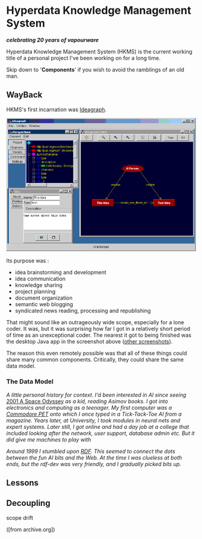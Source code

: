 # Hyperdata Knowledge Management System

**_celebrating 20 years of vapourware_**

Hyperdata Knowledge Management System (HKMS) is the current working title of a personal project I've been working on for a long time.

Skip down to '**Components**' if you wish to avoid the ramblings of an old man.

## WayBack

HKMS's first incarnation was [Ideagraph](https://web.archive.org/web/20040321215405/http://www.ideagraph.net/).

![screenshot](https://github.com/danja/HKMS/blob/main/images/ideagraph-1.gif?raw=true)

Its purpose was :

- idea brainstorming and development
- idea communication
- knowledge sharing
- project planning
- document organization
- semantic web blogging
- syndicated news reading, processing and republishing

That might sound like an outrageously wide scope, especially for a lone coder. It was, but it was surprising how far I got in a relatively short period of time as an unexceptional coder. The nearest it got to being finished was the desktop Java app in the screenshot above ([other screenshots](https://web.archive.org/web/20040402085138/http://www.ideagraph.net/2003-06/screenshots.htm)).

The reason this even remotely possible was that all of these things could share many common components. Critically, they could share the same data model.

### The Data Model

_A little personal history for context. I'd been interested in AI since seeing_ [2001 A Space Odyssey](<https://en.wikipedia.org/wiki/2001:_A_Space_Odyssey_(film)>) _as a kid, reading Asimov books. I got into electronics and computing as a teenager._ _My first computer was a [Commodore PET](https://en.wikipedia.org/wiki/Commodore_PET) onto which I once typed in a Tick-Tack-Toe AI from a magazine. Years later, at University, I took modules in neural nets and expert systems._ _Later still, I got online and had a day job at a college that included looking after the network, user support, database admin etc. But it did give me machines to play with_

_Around 1999 I stumbled upon [RDF](https://www.w3.org/RDF/). This seemed to connect the dots between the fun AI bits and the Web. At the time I was clueless at both ends, but the rdf-dev was very friendly, and I gradually picked bits up._

## Lessons

## Decoupling

scope drift

([from archive.org])
